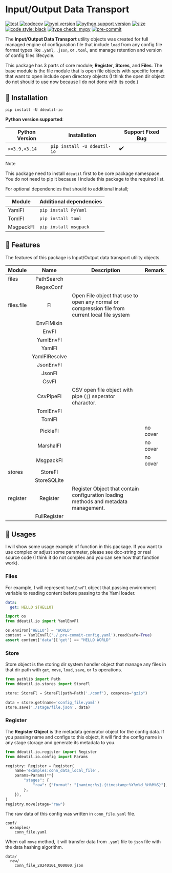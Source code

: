 # Input/Output Data Transport

[![test](https://github.com/korawica/ddeutil-io/actions/workflows/tests.yml/badge.svg?branch=main)](https://github.com/korawica/ddeutil-io/actions/workflows/tests.yml)
[![codecov](https://codecov.io/gh/ddeutils/ddeutil-io/graph/badge.svg?token=3NDPN2I0H9)](https://codecov.io/gh/ddeutils/ddeutil-io)
[![pypi version](https://img.shields.io/pypi/v/ddeutil-io)](https://pypi.org/project/ddeutil-io/)
[![python support version](https://img.shields.io/pypi/pyversions/ddeutil-io)](https://pypi.org/project/ddeutil-io/)
[![size](https://img.shields.io/github/languages/code-size/korawica/ddeutil-io)](https://github.com/korawica/ddeutil-io)
[![code style: black](https://img.shields.io/badge/code%20style-black-000000.svg)](https://github.com/psf/black)
[![type check: mypy](http://www.mypy-lang.org/static/mypy_badge.svg)](http://mypy-lang.org)
[![pre-commit](https://img.shields.io/badge/pre--commit-enabled-brightgreen?logo=pre-commit&logoColor=white)](https://github.com/pre-commit/pre-commit)

The **Input/Output Data Transport** utility objects was created for full managed
engine of configuration file that include `load` from any config file format types
like `.yaml`, `.json`, or `.toml`, and manage retention and version of config files
lifecycle.

This package has 3 parts of core module; **Register**, **Stores**, and **Files**.
The base module is the file module that is open file objects with specific format
that want to open include open directory objects (I think the open dir object do
not should to use now because I do not done with its code.)

## :round_pushpin: Installation

```shell
pip install -U ddeutil-io
```

**Python version supported**:

| Python Version | Installation                  | Support Fixed Bug  |
|----------------|-------------------------------|--------------------|
| `>=3.9,<3.14`  | `pip install -U ddeutil-io`   | :heavy_check_mark: |

> [!NOTE]
> This package need to install `ddeutil` first to be core package namespace.
> You do not need to pip it because I include this package to the required list.
>
> For optional dependencies that should to additional install;
>
> | Module     | Additional dependencies  |
> |------------|--------------------------|
> | YamlFl     | `pip install PyYaml`     |
> | TomlFl     | `pip install toml`       |
> | MsgpackFl  | `pip install msgpack`    |

## :dart: Features

The features of this package is Input/Output data transport utility objects.

| Module     |     Name      | Description                                                                                     | Remark   |
|------------|:-------------:|-------------------------------------------------------------------------------------------------|----------|
| files      |  PathSearch   |                                                                                                 |          |
|            |   RegexConf   |                                                                                                 |          |
| files.file |      Fl       | Open File object that use to open any normal or compression file from current local file system |          |
|            |  EnvFlMixin   |                                                                                                 |          |
|            |     EnvFl     |                                                                                                 |          |
|            |   YamlEnvFl   |                                                                                                 |          |
|            |    YamlFl     |                                                                                                 |          |
|            | YamlFlResolve |                                                                                                 |          |
|            |   JsonEnvFl   |                                                                                                 |          |
|            |    JsonFl     |                                                                                                 |          |
|            |     CsvFl     |                                                                                                 |          |
|            |   CsvPipeFl   | CSV open file object with pipe (`\|`) seperator charactor.                                      |          |
|            |   TomlEnvFl   |                                                                                                 |          |
|            |    TomlFl     |                                                                                                 |          |
|            |   PickleFl    |                                                                                                 | no cover |
|            |   MarshalFl   |                                                                                                 | no cover |
|            |   MsgpackFl   |                                                                                                 | no cover |
| stores     |    StoreFl    |                                                                                                 |          |
|            |  StoreSQLite  |                                                                                                 |          |
| register   |   Register    | Register Object that contain configuration loading methods and metadata management.             |          |
|            | FullRegister  |                                                                                                 |          |

## :beers: Usages

I will show some usage example of function in this package. If you want to use
complex or adjust some parameter, please see doc-string or real source code
(I think it do not complex and you can see how that function work).

### Files

For example, I will represent `YamlEnvFl` object that passing environment variable
to reading content before passing to the Yaml loader.

```yaml
data:
  get: HELLO ${HELLO}
```

```python
import os
from ddeutil.io import YamlEnvFl

os.environ["HELLO"] = "WORLD"
content = YamlEnvFl('./.pre-commit-config.yaml').read(safe=True)
assert content['data']['get'] == "HELLO WORLD"
```

### Store

Store object is the storing dir system handler object that manage any files in
that dir path with `get`, `move`, `load`, `save`, or `ls` operations.

```python
from pathlib import Path
from ddeutil.io.stores import StoreFl

store: StoreFl = StoreFl(path=Path('./conf'), compress="gzip")

data = store.get(name='config_file.yaml')
store.save('./stage/file.json', data)
```

### Register

The **Register Object** is the metadata generator object for the config data.
If you passing name and configs to this object, it will find the config name
in any stage storage and generate its metadata to you.

```python
from ddeutil.io.register import Register
from ddeutil.io.config import Params

registry: Register = Register(
    name='examples:conn_data_local_file',
    params=Params(**{
        "stages": {
            "raw": {"format": "{naming:%s}.{timestamp:%Y%m%d_%H%M%S}"},
        },
    }),
)
registry.move(stage="raw")
```

The raw data of this config was written in `conn_file.yaml` file.

```text
conf/
  examples/
    conn_file.yaml
```

When call `move` method, it will transfer data from `.yaml` file to `json` file
with the data hashing algorithm.

```text
data/
  raw/
    conn_file_20240101_000000.json
```
